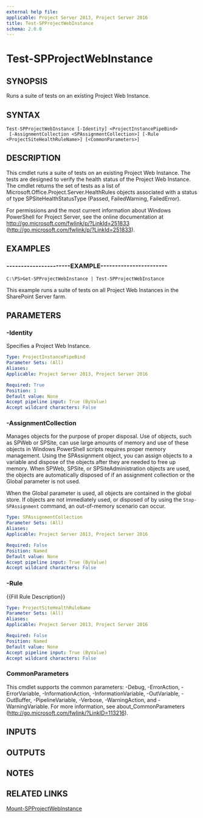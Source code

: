 ```yaml
---
external help file: 
applicable: Project Server 2013, Project Server 2016
title: Test-SPProjectWebInstance
schema: 2.0.0
---
```


# Test-SPProjectWebInstance

## SYNOPSIS
Runs a suite of tests on an existing Project Web Instance.

## SYNTAX

```
Test-SPProjectWebInstance [-Identity] <ProjectInstancePipeBind>
 [-AssignmentCollection <SPAssignmentCollection>] [-Rule <ProjectSiteHealthRuleName>] [<CommonParameters>]
```

## DESCRIPTION
This cmdlet runs a suite of tests on an existing Project Web Instance.
The tests are designed to verify the health status of the Project Web Instance.
The cmdlet returns the set of tests as a list of Microsoft.Office.Project.Server.HealthRules objects associated with a status of type SPSiteHealthStatusType (Passed, FailedWarning, FailedError).

For permissions and the most current information about Windows PowerShell for Project Server, see the online documentation at http://go.microsoft.com/fwlink/p/?LinkId=251833 (http://go.microsoft.com/fwlink/p/?LinkId=251833).

## EXAMPLES

### ----------------------EXAMPLE-----------------------
```
C:\PS>Get-SPProjectWebInstance | Test-SPProjectWebInstance
```

This example runs a suite of tests on all Project Web Instances in the SharePoint Server farm.

## PARAMETERS

### -Identity
Specifies a Project Web Instance.

```yaml
Type: ProjectInstancePipeBind
Parameter Sets: (All)
Aliases: 
Applicable: Project Server 2013, Project Server 2016

Required: True
Position: 1
Default value: None
Accept pipeline input: True (ByValue)
Accept wildcard characters: False
```

### -AssignmentCollection
Manages objects for the purpose of proper disposal.
Use of objects, such as SPWeb or SPSite, can use large amounts of memory and use of these objects in Windows PowerShell scripts requires proper memory management.
Using the SPAssignment object, you can assign objects to a variable and dispose of the objects after they are needed to free up memory.
When SPWeb, SPSite, or SPSiteAdministration objects are used, the objects are automatically disposed of if an assignment collection or the Global parameter is not used.

When the Global parameter is used, all objects are contained in the global store.
If objects are not immediately used, or disposed of by using the `Stop-SPAssignment` command, an out-of-memory scenario can occur.

```yaml
Type: SPAssignmentCollection
Parameter Sets: (All)
Aliases: 
Applicable: Project Server 2013, Project Server 2016

Required: False
Position: Named
Default value: None
Accept pipeline input: True (ByValue)
Accept wildcard characters: False
```

### -Rule
{{Fill Rule Description}}

```yaml
Type: ProjectSiteHealthRuleName
Parameter Sets: (All)
Aliases: 
Applicable: Project Server 2013, Project Server 2016

Required: False
Position: Named
Default value: None
Accept pipeline input: True (ByValue)
Accept wildcard characters: False
```

### CommonParameters
This cmdlet supports the common parameters: -Debug, -ErrorAction, -ErrorVariable, -InformationAction, -InformationVariable, -OutVariable, -OutBuffer, -PipelineVariable, -Verbose, -WarningAction, and -WarningVariable. For more information, see about_CommonParameters (http://go.microsoft.com/fwlink/?LinkID=113216).

## INPUTS

## OUTPUTS

## NOTES

## RELATED LINKS

[Mount-SPProjectWebInstance](Mount-SPProjectWebInstance.md)
